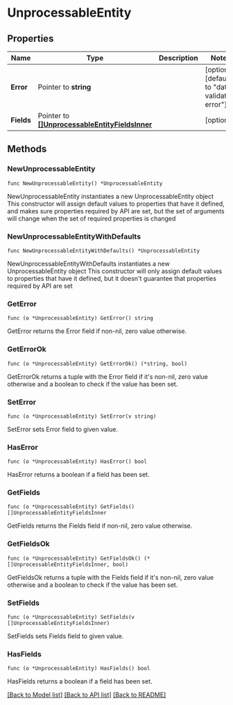 # UnprocessableEntity

## Properties

Name | Type | Description | Notes
------------ | ------------- | ------------- | -------------
**Error** | Pointer to **string** |  | [optional] [default to "data validation error"]
**Fields** | Pointer to [**[]UnprocessableEntityFieldsInner**](UnprocessableEntityFieldsInner.md) |  | [optional] 

## Methods

### NewUnprocessableEntity

`func NewUnprocessableEntity() *UnprocessableEntity`

NewUnprocessableEntity instantiates a new UnprocessableEntity object
This constructor will assign default values to properties that have it defined,
and makes sure properties required by API are set, but the set of arguments
will change when the set of required properties is changed

### NewUnprocessableEntityWithDefaults

`func NewUnprocessableEntityWithDefaults() *UnprocessableEntity`

NewUnprocessableEntityWithDefaults instantiates a new UnprocessableEntity object
This constructor will only assign default values to properties that have it defined,
but it doesn't guarantee that properties required by API are set

### GetError

`func (o *UnprocessableEntity) GetError() string`

GetError returns the Error field if non-nil, zero value otherwise.

### GetErrorOk

`func (o *UnprocessableEntity) GetErrorOk() (*string, bool)`

GetErrorOk returns a tuple with the Error field if it's non-nil, zero value otherwise
and a boolean to check if the value has been set.

### SetError

`func (o *UnprocessableEntity) SetError(v string)`

SetError sets Error field to given value.

### HasError

`func (o *UnprocessableEntity) HasError() bool`

HasError returns a boolean if a field has been set.

### GetFields

`func (o *UnprocessableEntity) GetFields() []UnprocessableEntityFieldsInner`

GetFields returns the Fields field if non-nil, zero value otherwise.

### GetFieldsOk

`func (o *UnprocessableEntity) GetFieldsOk() (*[]UnprocessableEntityFieldsInner, bool)`

GetFieldsOk returns a tuple with the Fields field if it's non-nil, zero value otherwise
and a boolean to check if the value has been set.

### SetFields

`func (o *UnprocessableEntity) SetFields(v []UnprocessableEntityFieldsInner)`

SetFields sets Fields field to given value.

### HasFields

`func (o *UnprocessableEntity) HasFields() bool`

HasFields returns a boolean if a field has been set.


[[Back to Model list]](../README.md#documentation-for-models) [[Back to API list]](../README.md#documentation-for-api-endpoints) [[Back to README]](../README.md)


